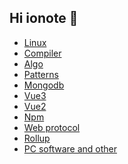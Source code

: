 ## Hi ionote 👋

<!--div style="display: flex; ">
  <div>
    <img src="https://p9-juejin.byteimg.com/tos-cn-i-k3u1fbpfcp/67ff9373d3b14e0a80af4827cb4216b1~tplv-k3u1fbpfcp-zoom-crop-mark:1512:1512:1512:851.awebp" style="width: 100px;height: 200px;"/>
  </div>
</div-->
- [Linux](https://github.com/ionote/linux-note)
- [Compiler](https://github.com/ionote/compiler-note)
- [Algo](https://github.com/ionote/algo-note)
- [Patterns](https://github.com/ionote/patterns-note)
- [Mongodb](https://github.com/ionote/mongodb-note)
- [Vue3](https://github.com/ionote/vue3-note)
- [Vue2](https://github.com/ionote/vue2-note)
- [Npm](https://github.com/ionote/npm-note)
- [Web protocol](https://github.com/ionote/web-protocol-note)
- [Rollup](https://github.com/ionote/rollup-note)
- [PC software and other](https://github.com/ionote/pc-note)
